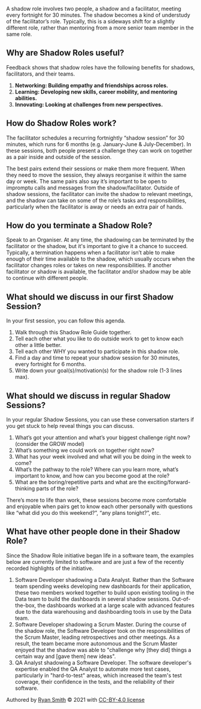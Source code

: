 A shadow role involves two people, a shadow and a facilitator, meeting every fortnight for 30 minutes. The shadow becomes a kind of understudy of the facilitator’s role. Typically, this is a sideways shift for a slightly different role, rather than mentoring from a more senior team member in the same role.

## Why are Shadow Roles useful?
Feedback shows that shadow roles have the following benefits for shadows, facilitators, and their teams.

1. **Networking: Building empathy and friendships across roles.**
2. **Learning: Developing new skills, career mobility, and mentoring abilities.**
3. **Innovating: Looking at challenges from new perspectives.**

<!-- LikeBtn.com BEGIN -->
<div><span class="likebtn-wrapper" data-theme="heartcross" data-identifier="item_1" data-dislike_enabled="false" data-site_id="65cb3f90943ec9f6278ef38a"></span></div>
<script>(function(d,e,s){if(d.getElementById("likebtn_wjs"))return;a=d.createElement(e);m=d.getElementsByTagName(e)[0];a.async=1;a.id="likebtn_wjs";a.src=s;m.parentNode.insertBefore(a, m)})(document,"script","//w.likebtn.com/js/w/widget.js");</script>
<!-- LikeBtn.com END -->

## How do Shadow Roles work?
The facilitator schedules a recurring fortnightly “shadow session” for 30 minutes, which runs for 6 months (e.g. January-June & July-December). In these sessions, both people present a challenge they can work on together as a pair inside and outside of the session.

The best pairs extend their sessions or make them more frequent. When they need to move the session, they always reorganise it within the same day or week. The same pairs also say it’s important to be open to impromptu calls and messages from the shadow/facilitator. Outside of shadow sessions, the facilitator can invite the shadow to relevant meetings, and the shadow can take on some of the role’s tasks and responsibilities, particularly when the facilitator is away or needs an extra pair of hands.

## How do you terminate a Shadow Role?
Speak to an Organiser. At any time, the shadowing can be terminated by the facilitator or the shadow, but it's important to give it a chance to succeed. Typically, a termination happens when a facilitator isn’t able to make enough of their time available to the shadow, which usually occurs when the facilitator changes roles or takes on new responsibilities. If another facilitator or shadow is available, the facilitator and/or shadow may be able to continue with different people.

## What should we discuss in our first Shadow Session?
In your first session, you can follow this agenda.

1. Walk through this Shadow Role Guide together.
2. Tell each other what you like to do outside work to get to know each other a little better.
3. Tell each other WHY you wanted to participate in this shadow role.
4. Find a day and time to repeat your shadow session for 30 minutes, every fortnight for 6 months.
5. Write down your goal(s)/motivation(s) for the shadow role (1-3 lines max).

## What should we discuss in regular Shadow Sessions?
In your regular Shadow Sessions, you can use these conversation starters if you get stuck to help reveal things you can discuss.

1. What’s got your attention and what’s your biggest challenge right now? (consider the GROW model)
2. What’s something we could work on together right now?
3. What has your week involved and what will you be doing in the week to come?
4. What’s the pathway to the role? Where can you learn more, what’s important to know, and how can you become good at the role?
5. What are the boring/repetitive parts and what are the exciting/forward-thinking parts of the role?

There’s more to life than work, these sessions become more comfortable and enjoyable when pairs get to know each other personally with questions like “what did you do this weekend?”, “any plans tonight?”, etc.

## What have other people done in their Shadow Role?
Since the Shadow Role initiative began life in a software team, the examples below are currently limited to software and are just a few of the recently recorded highlights of the initiative.

1. Software Developer shadowing a Data Analyst. Rather than the Software team spending weeks developing new dashboards for their application, these two members worked together to build upon existing tooling in the Data team to build the dashboards in several shadow sessions. Out-of-the-box, the dashboards worked at a large scale with advanced features due to the data warehousing and dashboarding tools in use by the Data team.
2. Software Developer shadowing a Scrum Master. During the course of the shadow role, the Software Developer took on the responsibilities of the Scrum Master, leading retrospectives and other meetings. As a result, the team became more autonomous and the Scrum Master enjoyed that the shadow was able to "challenge why [they did] things a certain way and [gave them] new ideas".
3. QA Analyst shadowing a Software Developer. The software developer's expertise enabled the QA Analyst to automate more test cases, particularly in "hard-to-test" areas, which increased the team's test coverage, their confidence in the tests, and the reliability of their software.

Authored by [Ryan Smith](https://www.linkedin.com/in/ryasmi/) &copy; 2021 with [CC-BY-4.0 license](https://choosealicense.com/licenses/cc-by-4.0/)
